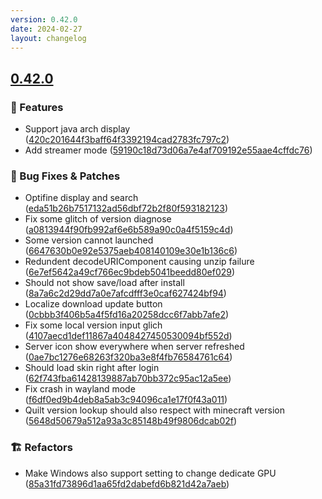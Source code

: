 ```yaml
---
version: 0.42.0
date: 2024-02-27
layout: changelog
---
```

## [0.42.0](#0.42.0)
### 🚀 Features

- Support java arch display ([420c201644f3baff64f3392194cad2783fc797c2](https://github.com/Voxelum/x-minecraft-launcher/commit/420c201644f3baff64f3392194cad2783fc797c2))
- Add streamer mode ([59190c18d73d06a7e4af709192e55aae4cffdc76](https://github.com/Voxelum/x-minecraft-launcher/commit/59190c18d73d06a7e4af709192e55aae4cffdc76))
### 🐛 Bug Fixes & Patches

- Optifine display and search ([eda51b26b7517132ad56dbf72b2f80f593182123](https://github.com/Voxelum/x-minecraft-launcher/commit/eda51b26b7517132ad56dbf72b2f80f593182123))
- Fix some glitch of version diagnose ([a0813944f90fb992af6e6b589a90c0a4f5159c4d](https://github.com/Voxelum/x-minecraft-launcher/commit/a0813944f90fb992af6e6b589a90c0a4f5159c4d))
- Some version cannot launched ([6647630b0e92e5375aeb408140109e30e1b136c6](https://github.com/Voxelum/x-minecraft-launcher/commit/6647630b0e92e5375aeb408140109e30e1b136c6))
- Redundent decodeURIComponent causing unzip failure ([6e7ef5642a49cf766ec9bdeb5041beedd80ef029](https://github.com/Voxelum/x-minecraft-launcher/commit/6e7ef5642a49cf766ec9bdeb5041beedd80ef029))
- Should not show save/load after install ([8a7a6c2d29dd7a0e7afcdfff3e0caf627424bf94](https://github.com/Voxelum/x-minecraft-launcher/commit/8a7a6c2d29dd7a0e7afcdfff3e0caf627424bf94))
- Localize download update button ([0cbbb3f406b5a4f5fd16a20258dcc6f7abb7afe2](https://github.com/Voxelum/x-minecraft-launcher/commit/0cbbb3f406b5a4f5fd16a20258dcc6f7abb7afe2))
- Fix some local version input glich ([4107aecd1def11867a4048427450530094bf552d](https://github.com/Voxelum/x-minecraft-launcher/commit/4107aecd1def11867a4048427450530094bf552d))
- Server icon show everywhere when server refreshed ([0ae7bc1276e68263f320ba3e8f4fb76584761c64](https://github.com/Voxelum/x-minecraft-launcher/commit/0ae7bc1276e68263f320ba3e8f4fb76584761c64))
- Should load skin right after login ([62f743fba61428139887ab70bb372c95ac12a5ee](https://github.com/Voxelum/x-minecraft-launcher/commit/62f743fba61428139887ab70bb372c95ac12a5ee))
- Fix crash in wayland mode ([f6df0ed9b4deb8a5ab3c94096ca1e17f0f43a011](https://github.com/Voxelum/x-minecraft-launcher/commit/f6df0ed9b4deb8a5ab3c94096ca1e17f0f43a011))
- Quilt version lookup should also respect with minecraft version ([5648d50679a512a93a3c85148b49f9806dcab02f](https://github.com/Voxelum/x-minecraft-launcher/commit/5648d50679a512a93a3c85148b49f9806dcab02f))
### 🏗️ Refactors

- Make Windows also support setting to change dedicate GPU ([85a31fd73896d1aa65fd2dabefd6b821d42a7aeb](https://github.com/Voxelum/x-minecraft-launcher/commit/85a31fd73896d1aa65fd2dabefd6b821d42a7aeb))
